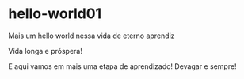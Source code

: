 # hello-world01
Mais um hello world nessa vida de eterno aprendiz

Vida longa e próspera!

E aqui vamos em mais uma etapa de aprendizado!
Devagar e sempre!
